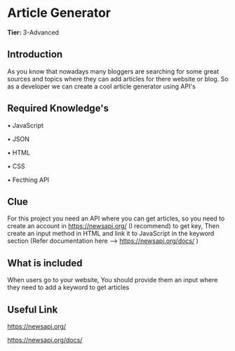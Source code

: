 # Article Generator 

**Tier:** 3-Advanced


##  Introduction

As you know that nowadays many bloggers are searching for some great sources and topics where they can add articles for there website or blog. So as a developer we can create a cool article generator using API's

## Required Knowledge's

• JavaScript 

• JSON

• HTML

• CSS

• Fecthing API


## Clue

For this project you need an API where you can get articles, so you need to create an account in https://newsapi.org/ (I recommend) to get key,
Then create an input method in HTML and link it to JavaScript in the keyword section (Refer documentation here --> https://newsapi.org/docs/ )

## What is included

When users go to your website, You should provide them an input where they need to add a keyword to get articles

## Useful Link
https://newsapi.org/

https://newsapi.org/docs/

